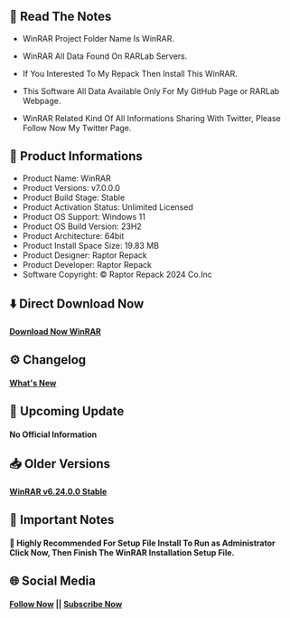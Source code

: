 ## 📝 Read The Notes

- WinRAR Project Folder Name  Is WinRAR.

- WinRAR All Data Found On RARLab Servers.

- If You Interested To My Repack Then Install This WinRAR.

- This Software All Data Available Only For My GitHub Page or RARLab Webpage.

- WinRAR Related Kind Of All Informations Sharing With Twitter, Please Follow Now My Twitter Page.

## 🧾 Product Informations

- Product Name: WinRAR
- Product Versions: v7.0.0.0
- Product Build Stage: Stable
- Product Activation Status: Unlimited Licensed 
- Product OS Support: Windows 11
- Product OS Build Version: 23H2
- Product Architecture: 64bit
- Product Install Space Size: 19.83 MB
- Product Designer: Raptor Repack
- Product Developer: Raptor Repack
- Software Copyright: © Raptor Repack 2024 Co.Inc

## ⬇️ Direct Download Now

#### [Download Now WinRAR](https://github.com/RaptorRepack/RaptorRepack/releases/download/Download/WinRAR_v7.0.0.0.exe)

## ⚙️ Changelog

#### [What's New](https://github.com/RaptorRepack/WinRAR/releases/tag/v7.0.0)

## 📢 Upcoming Update

#### No Official Information

## 📥 Older Versions

#### [WinRAR v6.24.0.0 Stable](https://github.com/RaptorRepack/WinRAR/releases/tag/v6.24)

## 📝 Important Notes

#### 🔴 Highly Recommended For Setup File Install To Run as Administrator Click Now, Then Finish The WinRAR Installation Setup File.

## 🌐 Social Media

#### [Follow Now](https://twitter.com/raptorrepack) || [Subscribe Now](https://youtube.com/@RaptorRepack)
